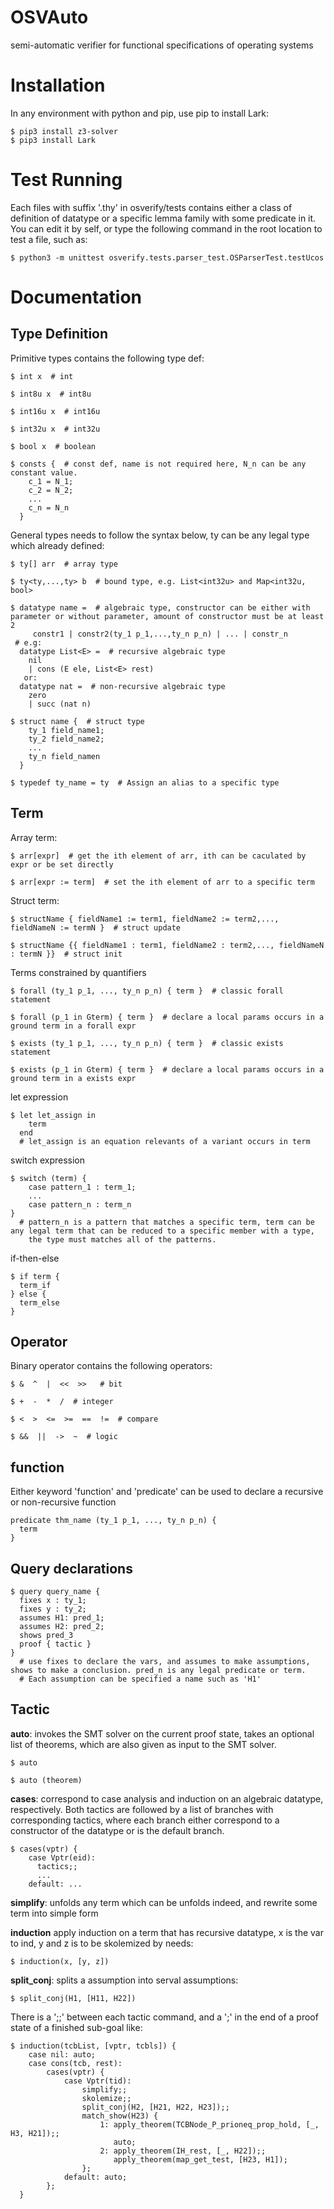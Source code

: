 # OSVAuto
semi-automatic verifier for functional specifications of operating systems

# Installation
In any environment with python and pip, use pip to install Lark: 

```
$ pip3 install z3-solver
$ pip3 install Lark
```

# Test Running
Each files with suffix '.thy' in osverify/tests contains either a class of definition of datatype or a specific lemma family with some predicate in it. 
You can edit it by self, or type the following command in the root location to test a file, such as:

```
$ python3 -m unittest osverify.tests.parser_test.OSParserTest.testUcos
```

# Documentation
## Type Definition
Primitive types contains the following type def:
```
$ int x  # int

$ int8u x  # int8u

$ int16u x  # int16u

$ int32u x  # int32u

$ bool x  # boolean

$ consts {  # const def, name is not required here, N_n can be any constant value.
    c_1 = N_1;
    c_2 = N_2;
    ...
    c_n = N_n
  }
```
General types needs to follow the syntax below, ty can be any legal type which already defined:
```
$ ty[] arr  # array type

$ ty<ty,...,ty> b  # bound type, e.g. List<int32u> and Map<int32u, bool>

$ datatype name =  # algebraic type, constructor can be either with parameter or without parameter, amount of constructor must be at least 2
     constr1 | constr2(ty_1 p_1,...,ty_n p_n) | ... | constr_n
 # e.g:
  datatype List<E> =  # recursive algebraic type
    nil
    | cons (E ele, List<E> rest)
   or:
  datatype nat =  # non-recursive algebraic type
    zero
    | succ (nat n)
  
$ struct name {  # struct type
    ty_1 field_name1;
    ty_2 field_name2;
    ...
    ty_n field_namen
  }

$ typedef ty_name = ty  # Assign an alias to a specific type
```
## Term
Array term:
```
$ arr[expr]  # get the ith element of arr, ith can be caculated by expr or be set directly

$ arr[expr := term]  # set the ith element of arr to a specific term
```
Struct term:
```
$ structName { fieldName1 := term1, fieldName2 := term2,..., fieldNameN := termN }  # struct update

$ structName {{ fieldName1 : term1, fieldName2 : term2,..., fieldNameN : termN }}  # struct init
```
Terms constrained by quantifiers
```
$ forall (ty_1 p_1, ..., ty_n p_n) { term }  # classic forall statement

$ forall (p_1 in Gterm) { term }  # declare a local params occurs in a ground term in a forall expr

$ exists (ty_1 p_1, ..., ty_n p_n) { term }  # classic exists statement

$ exists (p_1 in Gterm) { term }  # declare a local params occurs in a ground term in a exists expr
```
let expression
```
$ let let_assign in
    term
  end
  # let_assign is an equation relevants of a variant occurs in term
```
switch expression
```
$ switch (term) {
    case pattern_1 : term_1;
    ...
    case pattern_n : term_n
}
  # pattern_n is a pattern that matches a specific term, term can be any legal term that can be reduced to a specific member with a type,
    the type must matches all of the patterns.
```
if-then-else
```
$ if term {
  term_if
} else {
  term_else
}
```
## Operator
Binary operator contains the following operators:
```
$ &  ^  |  <<  >>   # bit

$ +  -  *  /  # integer

$ <  >  <=  >=  ==  !=  # compare

$ &&  ||  ->  ~  # logic
```
## function
Either keyword 'function' and 'predicate' can be used to declare a recursive or non-recursive function
```
predicate thm_name (ty_1 p_1, ..., ty_n p_n) {
  term
}
```
## Query declarations
```
$ query query_name {
  fixes x : ty_1;
  fixes y : ty_2;
  assumes H1: pred_1;
  assumes H2: pred_2;
  shows pred_3
  proof { tactic }
}
  # use fixes to declare the vars, and assumes to make assumptions, shows to make a conclusion. pred_n is any legal predicate or term.
  # Each assumption can be specified a name such as 'H1'
```
## Tactic
**auto**: invokes the SMT solver on the current proof state, takes an optional list of theorems, which are also given as input to the SMT solver.
```
$ auto

$ auto (theorem)
```
**cases**: correspond to case analysis and induction on an algebraic datatype, respectively. Both tactics are followed by a list of branches with corresponding tactics, 
where each branch either correspond to a constructor of the datatype or is the default branch.
```
$ cases(vptr) {
    case Vptr(eid):
      tactics;;
      ...
    default: ...
```
**simplify**: unfolds any term which can be unfolds indeed, and rewrite some term into simple form

**induction** apply induction on a term that has recursive datatype, x is the var to ind, y and z is to be skolemized by needs:
```
$ induction(x, [y, z])
```
**split_conj**: splits a assumption into serval assumptions:
```
$ split_conj(H1, [H11, H22])
```
There is a ';;' between each tactic command, and a ';' in the end of a proof state of a finished sub-goal like:
```
$ induction(tcbList, [vptr, tcbls]) {
    case nil: auto;
    case cons(tcb, rest):
        cases(vptr) {
            case Vptr(tid):
                simplify;;
                skolemize;;
                split_conj(H2, [H21, H22, H23]);;
                match_show(H23) {
                    1: apply_theorem(TCBNode_P_prioneq_prop_hold, [_, H3, H21]);;
                       auto;
                    2: apply_theorem(IH_rest, [_, H22]);;
                       apply_theorem(map_get_test, [H23, H1]);
                };
            default: auto;
        };
  }
```
